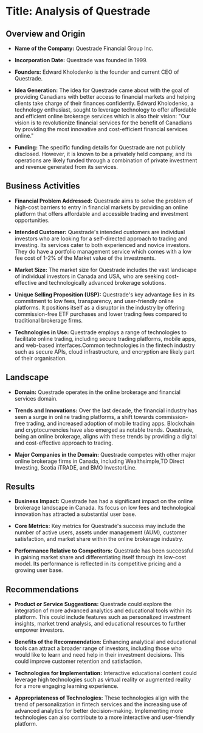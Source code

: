 # Title: Analysis of Questrade

## Overview and Origin

* **Name of the Company:** Questrade Financial Group Inc.

* **Incorporation Date:** Questrade was founded in 1999.

* **Founders:** Edward Kholodenko is the founder and current CEO of Questrade.

* **Idea Generation:** The idea for Questrade came about with the goal of providing Canadians with better access to financial markets and helping clients take charge of their finances confidently. Edward Kholodenko, a technology enthusiast, sought to leverage technology to offer affordable and efficient online brokerage services which is also their vision: "Our vision is to revolutionize financial services for the benefit of Canadians by providing the most innovative and cost-efficient financial services online."

* **Funding:** The specific funding details for Questrade are not publicly disclosed. However, it is known to be a privately held company, and its operations are likely funded through a combination of private investment and revenue generated from its services.

## Business Activities

* **Financial Problem Addressed:** Questrade aims to solve the problem of high-cost barriers to entry in financial markets by providing an online platform that offers affordable and accessible trading and investment opportunities.

* **Intended Customer:** Questrade's intended customers are individual investors who are looking for a self-directed approach to trading and investing. Its services cater to both experienced and novice investors. They do have a portfolio management service which comes with a low fee cost of 1-2% of the Market value of the investments.

* **Market Size:** The market size for Questrade includes the vast landscape of individual investors in Canada and USA, who are seeking cost-effective and technologically advanced brokerage solutions.

* **Unique Selling Proposition (USP):** Questrade's key advantage lies in its commitment to low fees, transparency, and user-friendly online platforms. It positions itself as a disruptor in the industry by offering commission-free ETF purchases and lower trading fees compared to traditional brokerage firms.

* **Technologies in Use:** Questrade employs a range of technologies to facilitate online trading, including secure trading platforms, mobile apps, and web-based interfaces.Common technologies in the fintech industry such as secure APIs, cloud infrastructure, and encryption are likely part of their organisation.

## Landscape

* **Domain:** Questrade operates in the online brokerage and financial services domain.

* **Trends and Innovations:** Over the last decade, the financial industry has seen a surge in online trading platforms, a shift towards commission-free trading, and increased adoption of mobile trading apps. Blockchain and cryptocurrencies have also emerged as notable trends. Questrade, being an online brokerage, aligns with these trends by providing a digital and cost-effective approach to trading.

* **Major Companies in the Domain:** Questrade competes with other major online brokerage firms in Canada, including Wealthsimple,TD Direct Investing, Scotia iTRADE, and BMO InvestorLine.

## Results

* **Business Impact:** Questrade has had a significant impact on the online brokerage landscape in Canada. Its focus on low fees and technological innovation has attracted a substantial user base.

* **Core Metrics:** Key metrics for Questrade's success may include the number of active users, assets under management (AUM), customer satisfaction, and market share within the online brokerage industry.

* **Performance Relative to Competitors:** Questrade has been successful in gaining market share and differentiating itself through its low-cost model. Its performance is reflected in its competitive pricing and a growing user base.

## Recommendations

* **Product or Service Suggestions:** Questrade could explore the integration of more advanced analytics and educational tools within its platform. This could include features such as personalized investment insights, market trend analysis, and educational resources to further empower investors.

* **Benefits of the Recommendation:** Enhancing analytical and educational tools can attract a broader range of investors, including those who would like to learn and need help in their investment decisions. This could improve customer retention and satisfaction.

* **Technologies for Implementation:** Interactive educational content could leverage high technologies such as virtual reality or augmented reality for a more engaging learning experience.

* **Appropriateness of Technologies:** These technologies align with the trend of personalization in fintech services and the increasing use of advanced analytics for better decision-making. Implementing more technologies can also contribute to a more interactive and user-friendly platform.
